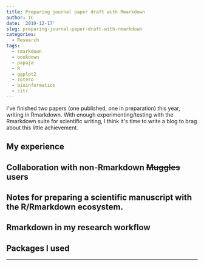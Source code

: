 ```yaml
---
title: Preparing journal paper draft with Rmarkdown
author: TC
date: '2019-12-17'
slug: preparing-journal-paper-draft-with-rmarkdown
categories:
  - Research
tags:
  - rmarkdown
  - bookdown
  - papaja
  - R
  - ggplot2
  - zotero
  - bioinformatics
  - citr
---
```


I've finished two papers (one published, one in preparation) this year, writing in Rmarkdown. With enough experimenting/testing with the Rmarkdown suite for scientific writing, I think it's time to write a blog to brag about this little achievement.

## My experience

## Collaboration with non-Rmarkdown ~~Muggles~~ users

## Notes for preparing a scientific manuscript with the R/Rmarkdown ecosystem.

## Rmarkdown in my research workflow

## Packages I used




---





